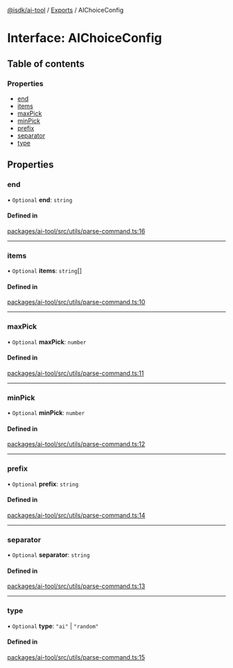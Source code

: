 [@isdk/ai-tool](../README.md) / [Exports](../modules.md) / AIChoiceConfig

# Interface: AIChoiceConfig

## Table of contents

### Properties

- [end](AIChoiceConfig.md#end)
- [items](AIChoiceConfig.md#items)
- [maxPick](AIChoiceConfig.md#maxpick)
- [minPick](AIChoiceConfig.md#minpick)
- [prefix](AIChoiceConfig.md#prefix)
- [separator](AIChoiceConfig.md#separator)
- [type](AIChoiceConfig.md#type)

## Properties

### end

• `Optional` **end**: `string`

#### Defined in

[packages/ai-tool/src/utils/parse-command.ts:16](https://github.com/isdk/ai-tool.js/blob/727ad337acba85b160efbc4d039daefcc8371127/src/utils/parse-command.ts#L16)

___

### items

• `Optional` **items**: `string`[]

#### Defined in

[packages/ai-tool/src/utils/parse-command.ts:10](https://github.com/isdk/ai-tool.js/blob/727ad337acba85b160efbc4d039daefcc8371127/src/utils/parse-command.ts#L10)

___

### maxPick

• `Optional` **maxPick**: `number`

#### Defined in

[packages/ai-tool/src/utils/parse-command.ts:11](https://github.com/isdk/ai-tool.js/blob/727ad337acba85b160efbc4d039daefcc8371127/src/utils/parse-command.ts#L11)

___

### minPick

• `Optional` **minPick**: `number`

#### Defined in

[packages/ai-tool/src/utils/parse-command.ts:12](https://github.com/isdk/ai-tool.js/blob/727ad337acba85b160efbc4d039daefcc8371127/src/utils/parse-command.ts#L12)

___

### prefix

• `Optional` **prefix**: `string`

#### Defined in

[packages/ai-tool/src/utils/parse-command.ts:14](https://github.com/isdk/ai-tool.js/blob/727ad337acba85b160efbc4d039daefcc8371127/src/utils/parse-command.ts#L14)

___

### separator

• `Optional` **separator**: `string`

#### Defined in

[packages/ai-tool/src/utils/parse-command.ts:13](https://github.com/isdk/ai-tool.js/blob/727ad337acba85b160efbc4d039daefcc8371127/src/utils/parse-command.ts#L13)

___

### type

• `Optional` **type**: ``"ai"`` \| ``"random"``

#### Defined in

[packages/ai-tool/src/utils/parse-command.ts:15](https://github.com/isdk/ai-tool.js/blob/727ad337acba85b160efbc4d039daefcc8371127/src/utils/parse-command.ts#L15)
